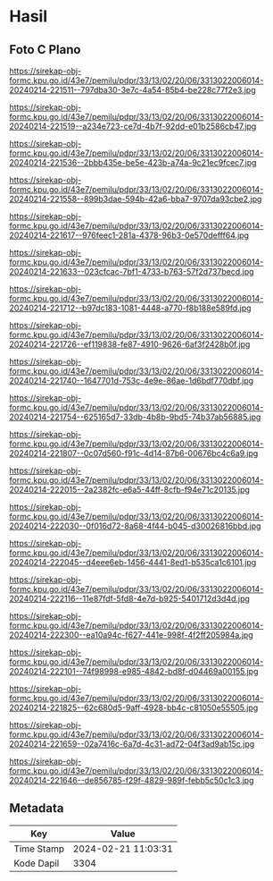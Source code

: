 # Hasil

## Foto C Plano

https://sirekap-obj-formc.kpu.go.id/43e7/pemilu/pdpr/33/13/02/20/06/3313022006014-20240214-221511--797dba30-3e7c-4a54-85b4-be228c77f2e3.jpg

https://sirekap-obj-formc.kpu.go.id/43e7/pemilu/pdpr/33/13/02/20/06/3313022006014-20240214-221519--a234e723-ce7d-4b7f-92dd-e01b2586cb47.jpg

https://sirekap-obj-formc.kpu.go.id/43e7/pemilu/pdpr/33/13/02/20/06/3313022006014-20240214-221536--2bbb435e-be5e-423b-a74a-9c21ec9fcec7.jpg

https://sirekap-obj-formc.kpu.go.id/43e7/pemilu/pdpr/33/13/02/20/06/3313022006014-20240214-221558--899b3dae-594b-42a6-bba7-9707da93cbe2.jpg

https://sirekap-obj-formc.kpu.go.id/43e7/pemilu/pdpr/33/13/02/20/06/3313022006014-20240214-221617--976feec1-281a-4378-96b3-0e570defff64.jpg

https://sirekap-obj-formc.kpu.go.id/43e7/pemilu/pdpr/33/13/02/20/06/3313022006014-20240214-221633--023cfcac-7bf1-4733-b763-57f2d737becd.jpg

https://sirekap-obj-formc.kpu.go.id/43e7/pemilu/pdpr/33/13/02/20/06/3313022006014-20240214-221712--b97dc183-1081-4448-a770-f8b188e589fd.jpg

https://sirekap-obj-formc.kpu.go.id/43e7/pemilu/pdpr/33/13/02/20/06/3313022006014-20240214-221726--ef119838-fe87-4910-9626-6af3f2428b0f.jpg

https://sirekap-obj-formc.kpu.go.id/43e7/pemilu/pdpr/33/13/02/20/06/3313022006014-20240214-221740--1647701d-753c-4e9e-86ae-1d6bdf770dbf.jpg

https://sirekap-obj-formc.kpu.go.id/43e7/pemilu/pdpr/33/13/02/20/06/3313022006014-20240214-221754--625165d7-33db-4b8b-9bd5-74b37ab56885.jpg

https://sirekap-obj-formc.kpu.go.id/43e7/pemilu/pdpr/33/13/02/20/06/3313022006014-20240214-221807--0c07d560-f91c-4d14-87b6-00676bc4c6a9.jpg

https://sirekap-obj-formc.kpu.go.id/43e7/pemilu/pdpr/33/13/02/20/06/3313022006014-20240214-222015--2a2382fc-e6a5-44ff-8cfb-f94e71c20135.jpg

https://sirekap-obj-formc.kpu.go.id/43e7/pemilu/pdpr/33/13/02/20/06/3313022006014-20240214-222030--0f016d72-8a68-4f44-b045-d30026816bbd.jpg

https://sirekap-obj-formc.kpu.go.id/43e7/pemilu/pdpr/33/13/02/20/06/3313022006014-20240214-222045--d4eee6eb-1456-4441-8ed1-b535ca1c6101.jpg

https://sirekap-obj-formc.kpu.go.id/43e7/pemilu/pdpr/33/13/02/20/06/3313022006014-20240214-222116--11e87fdf-5fd8-4e7d-b925-5401712d3d4d.jpg

https://sirekap-obj-formc.kpu.go.id/43e7/pemilu/pdpr/33/13/02/20/06/3313022006014-20240214-222300--ea10a94c-f627-441e-998f-4f2ff205984a.jpg

https://sirekap-obj-formc.kpu.go.id/43e7/pemilu/pdpr/33/13/02/20/06/3313022006014-20240214-222101--74f98998-e985-4842-bd8f-d04469a00155.jpg

https://sirekap-obj-formc.kpu.go.id/43e7/pemilu/pdpr/33/13/02/20/06/3313022006014-20240214-221825--62c680d5-9aff-4928-bb4c-c81050e55505.jpg

https://sirekap-obj-formc.kpu.go.id/43e7/pemilu/pdpr/33/13/02/20/06/3313022006014-20240214-221659--02a7416c-6a7d-4c31-ad72-04f3ad9ab15c.jpg

https://sirekap-obj-formc.kpu.go.id/43e7/pemilu/pdpr/33/13/02/20/06/3313022006014-20240214-221646--de856785-f29f-4829-989f-febb5c50c1c3.jpg


## Metadata

| Key        | Value               |
| ---------- | ------------------- |
| Time Stamp | 2024-02-21 11:03:31 |
| Kode Dapil | 3304                |



